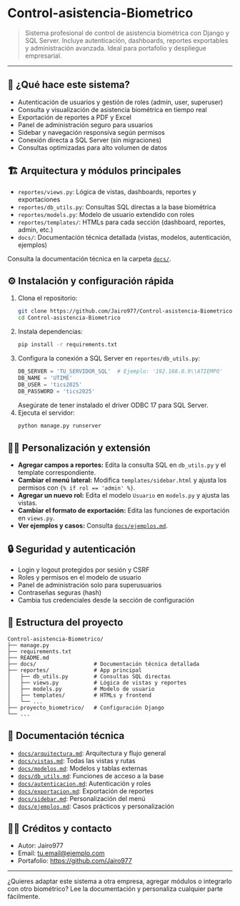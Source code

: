 # Control-asistencia-Biometrico

> Sistema profesional de control de asistencia biométrica con Django y SQL Server. Incluye autenticación, dashboards, reportes exportables y administración avanzada. Ideal para portafolio y despliegue empresarial.

---

## 🚀 ¿Qué hace este sistema?

- Autenticación de usuarios y gestión de roles (admin, user, superuser)
- Consulta y visualización de asistencia biométrica en tiempo real
- Exportación de reportes a PDF y Excel
- Panel de administración seguro para usuarios
- Sidebar y navegación responsiva según permisos
- Conexión directa a SQL Server (sin migraciones)
- Consultas optimizadas para alto volumen de datos

## 🏗️ Arquitectura y módulos principales

- `reportes/views.py`: Lógica de vistas, dashboards, reportes y exportaciones
- `reportes/db_utils.py`: Consultas SQL directas a la base biométrica
- `reportes/models.py`: Modelo de usuario extendido con roles
- `reportes/templates/`: HTMLs para cada sección (dashboard, reportes, admin, etc.)
- `docs/`: Documentación técnica detallada (vistas, modelos, autenticación, ejemplos)

Consulta la documentación técnica en la carpeta [`docs/`](docs/).

## ⚙️ Instalación y configuración rápida

1. Clona el repositorio:
	```bash
	git clone https://github.com/Jairo977/Control-asistencia-Biometrico.git
	cd Control-asistencia-Biometrico
	```
2. Instala dependencias:
	```bash
	pip install -r requirements.txt
	```
3. Configura la conexión a SQL Server en `reportes/db_utils.py`:
	```python
	DB_SERVER = 'TU_SERVIDOR_SQL'  # Ejemplo: '192.168.0.9\\ATIEMPO'
	DB_NAME = 'UTIME'
	DB_USER = 'tics2025'
	DB_PASSWORD = 'tics2025'
	```
	Asegúrate de tener instalado el driver ODBC 17 para SQL Server.
4. Ejecuta el servidor:
	```bash
	python manage.py runserver
	```

## 🧑‍💻 Personalización y extensión

- **Agregar campos a reportes:** Edita la consulta SQL en `db_utils.py` y el template correspondiente.
- **Cambiar el menú lateral:** Modifica `templates/sidebar.html` y ajusta los permisos con `{% if rol == 'admin' %}`.
- **Agregar un nuevo rol:** Edita el modelo `Usuario` en `models.py` y ajusta las vistas.
- **Cambiar el formato de exportación:** Edita las funciones de exportación en `views.py`.
- **Ver ejemplos y casos:** Consulta [`docs/ejemplos.md`](docs/ejemplos.md).

## 🔒 Seguridad y autenticación

- Login y logout protegidos por sesión y CSRF
- Roles y permisos en el modelo de usuario
- Panel de administración solo para superusuarios
- Contraseñas seguras (hash)
- Cambia tus credenciales desde la sección de configuración

## 📂 Estructura del proyecto

```
Control-asistencia-Biometrico/
├── manage.py
├── requirements.txt
├── README.md
├── docs/                  # Documentación técnica detallada
├── reportes/              # App principal
│   ├── db_utils.py        # Consultas SQL directas
│   ├── views.py           # Lógica de vistas y reportes
│   ├── models.py          # Modelo de usuario
│   ├── templates/         # HTMLs y frontend
│   └── ...
├── proyecto_biometrico/   # Configuración Django
└── ...
```

## 📖 Documentación técnica

- [`docs/arquitectura.md`](docs/arquitectura.md): Arquitectura y flujo general
- [`docs/vistas.md`](docs/vistas.md): Todas las vistas y rutas
- [`docs/modelos.md`](docs/modelos.md): Modelos y tablas externas
- [`docs/db_utils.md`](docs/db_utils.md): Funciones de acceso a la base
- [`docs/autenticacion.md`](docs/autenticacion.md): Autenticación y roles
- [`docs/exportacion.md`](docs/exportacion.md): Exportación de reportes
- [`docs/sidebar.md`](docs/sidebar.md): Personalización del menú
- [`docs/ejemplos.md`](docs/ejemplos.md): Casos prácticos y personalización

## 👨‍💻 Créditos y contacto

- Autor: Jairo977
- Email: tu.email@ejemplo.com
- Portafolio: https://github.com/Jairo977

---

¿Quieres adaptar este sistema a otra empresa, agregar módulos o integrarlo con otro biométrico? Lee la documentación y personaliza cualquier parte fácilmente.
